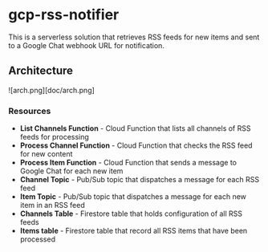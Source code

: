 # gcp-rss-notifier

This is a serverless solution that retrieves RSS feeds for new items and sent to a Google Chat
webhook URL for notification.

## Architecture

![arch.png][doc/arch.png]

### Resources

- **List Channels Function** - Cloud Function that lists all channels of RSS feeds for processing
- **Process Channel Function** - Cloud Function that checks the RSS feed for new content
- **Process Item Function** - Cloud Function that sends a message to Google Chat for each new item
- **Channel Topic** - Pub/Sub topic that dispatches a message for each RSS feed
- **Item Topic** - Pub/Sub topic that dispatches a message for each new item in an RSS feed
- **Channels Table** - Firestore table that holds configuration of all RSS feeds
- **Items table** - Firestore table that record all RSS items that have been processed
